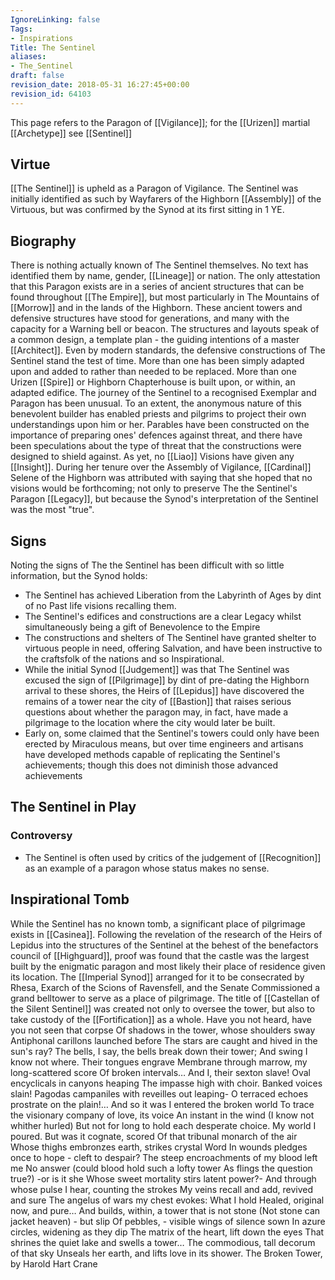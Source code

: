 ```yaml
---
IgnoreLinking: false
Tags:
- Inspirations
Title: The Sentinel
aliases:
- The_Sentinel
draft: false
revision_date: 2018-05-31 16:27:45+00:00
revision_id: 64103
---
```


This page refers to the Paragon of [[Vigilance]]; for the [[Urizen]] martial [[Archetype]] see [[Sentinel]]
## Virtue
[[The Sentinel]] is upheld as a Paragon of Vigilance. The Sentinel was initially identified as such by Wayfarers of the Highborn [[Assembly]] of the Virtuous, but was confirmed by the Synod at its first sitting in 1 YE.
## Biography
There is nothing actually known of The Sentinel themselves. No text has identified them by name, gender, [[Lineage]] or nation. The only attestation that this Paragon exists are in a series of ancient structures that can be found throughout [[The Empire]], but most particularly in The Mountains of [[Morrow]] and in the lands of the Highborn. These ancient towers and defensive structures have stood for generations, and many with the capacity for a Warning bell or beacon. The structures and layouts speak of a common design, a template plan - the guiding intentions of a master [[Architect]].
Even by modern standards, the defensive constructions of The Sentinel stand the test of time. More than one has been simply adapted upon and added to rather than needed to be replaced. More than one Urizen [[Spire]] or Highborn Chapterhouse is built upon, or within, an adapted edifice.
The journey of the Sentinel to a recognised Exemplar and Paragon has been unusual. To an extent, the anonymous nature of this benevolent builder has enabled priests and pilgrims to project their own understandings upon him or her. Parables have been constructed on the importance of preparing ones' defences against threat, and there have been speculations about the type of threat that the constructions were designed to shield against.
As yet, no [[Liao]] Visions have given any [[Insight]]. During her tenure over the Assembly of Vigilance, [[Cardinal]] Selene of the Highborn was attributed with saying that she hoped that no visions would be forthcoming; not only to preserve The the Sentinel's Paragon [[Legacy]], but because the Synod's interpretation of the Sentinel was the most "true".
## Signs
Noting the signs of The the Sentinel has been difficult with so little information, but the Synod holds:
* The Sentinel has achieved Liberation from the Labyrinth of Ages by dint of no Past life visions recalling them.
* The Sentinel's edifices and constructions are a clear Legacy whilst simultaneously being a gift of Benevolence to the Empire
* The constructions and shelters of The Sentinel have granted shelter to virtuous people in need, offering Salvation, and have been instructive to the craftsfolk of the nations and so Inspirational.
* While the initial Synod [[Judgement]] was that The Sentinel was excused the sign of [[Pilgrimage]] by dint of pre-dating the Highborn arrival to these shores, the Heirs of [[Lepidus]] have discovered the remains of a tower near the city of [[Bastion]] that raises serious questions about whether the paragon may, in fact, have made a pilgrimage to the location where the city would later be built.
* Early on, some claimed that the Sentinel's towers could only have been erected by Miraculous means, but over time engineers and artisans have developed methods capable of replicating the Sentinel's achievements; though this does not diminish those advanced achievements
## The Sentinel in Play
### Controversy
* The Sentinel is often used by critics of the judgement of [[Recognition]] as an example of a paragon whose status makes no sense.
## Inspirational Tomb
While the Sentinel has no known tomb, a significant place of pilgrimage exists in [[Casinea]]. Following the revelation of the research of the Heirs of Lepidus into the structures of the Sentinel at the behest of the benefactors council of [[Highguard]], proof was found that the castle was the largest built by the enigmatic paragon and most likely their place of residence given its location. The [[Imperial Synod]] arranged for it to be consecrated by Rhesa, Exarch of the Scions of Ravensfell, and the Senate Commissioned a grand belltower to serve as a place of pilgrimage. The title of [[Castellan of the Silent Sentinel]] was created not only to oversee the tower, but also to take custody of the [[Fortification]] as a whole.
Have you not heard, have you not seen that corpse 
Of shadows in the tower, whose shoulders sway 
Antiphonal carillons launched before 
The stars are caught and hived in the sun's ray? 
The bells, I say, the bells break down their tower; 
And swing I know not where. Their tongues engrave 
Membrane through marrow, my long-scattered score 
Of broken intervals… And I, their sexton slave! 
Oval encyclicals in canyons heaping 
The impasse high with choir. Banked voices slain! 
Pagodas campaniles with reveilles out leaping- 
O terraced echoes prostrate on the plain!… 
And so it was I entered the broken world 
To trace the visionary company of love, its voice 
An instant in the wind (I know not whither hurled) 
But not for long to hold each desperate choice. 
My world I poured. But was it cognate, scored 
Of that tribunal monarch of the air 
Whose thighs embronzes earth, strikes crystal Word 
In wounds pledges once to hope - cleft to despair? 
The steep encroachments of my blood left me 
No answer (could blood hold such a lofty tower 
As flings the question true?) -or is it she 
Whose sweet mortality stirs latent power?- 
And through whose pulse I hear, counting the strokes 
My veins recall and add, revived and sure 
The angelus of wars my chest evokes: 
What I hold Healed, original now, and pure… 
And builds, within, a tower that is not stone 
(Not stone can jacket heaven) - but slip 
Of pebbles, - visible wings of silence sown 
In azure circles, widening as they dip 
The matrix of the heart, lift down the eyes 
That shrines the quiet lake and swells a tower… 
The commodious, tall decorum of that sky 
Unseals her earth, and lifts love in its shower.
The Broken Tower, by Harold Hart Crane